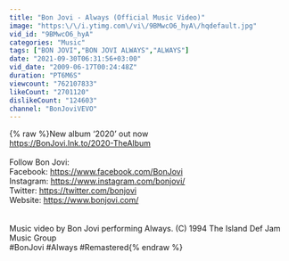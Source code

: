 ```yaml
---
title: "Bon Jovi - Always (Official Music Video)"
image: "https:\/\/i.ytimg.com\/vi\/9BMwcO6_hyA\/hqdefault.jpg"
vid_id: "9BMwcO6_hyA"
categories: "Music"
tags: ["BON JOVI","BON JOVI ALWAYS","ALWAYS"]
date: "2021-09-30T06:31:56+03:00"
vid_date: "2009-06-17T00:24:48Z"
duration: "PT6M6S"
viewcount: "762107833"
likeCount: "2701120"
dislikeCount: "124603"
channel: "BonJoviVEVO"
---
```

{% raw %}New album ‘2020’ out now<br /><a rel="nofollow" target="blank" href="https://BonJovi.lnk.to/2020-TheAlbum">https://BonJovi.lnk.to/2020-TheAlbum</a><br /><br />Follow Bon Jovi:<br />Facebook: <a rel="nofollow" target="blank" href="https://www.facebook.com/BonJovi">https://www.facebook.com/BonJovi</a><br />Instagram: <a rel="nofollow" target="blank" href="https://www.instagram.com/bonjovi/">https://www.instagram.com/bonjovi/</a><br />Twitter: <a rel="nofollow" target="blank" href="https://twitter.com/bonjovi">https://twitter.com/bonjovi</a><br />Website: <a rel="nofollow" target="blank" href="https://www.bonjovi.com/">https://www.bonjovi.com/</a><br /><br /><br />Music video by Bon Jovi performing Always. (C) 1994 The Island Def Jam Music Group<br />#BonJovi #Always #Remastered{% endraw %}
